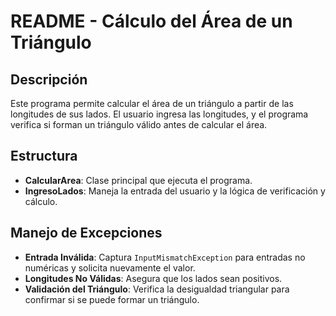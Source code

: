 # README - Cálculo del Área de un Triángulo

## Descripción

Este programa permite calcular el área de un triángulo a partir de las longitudes de sus lados. El usuario ingresa las longitudes, y el programa verifica si forman un triángulo válido antes de calcular el área.

## Estructura

- **CalcularArea**: Clase principal que ejecuta el programa.
- **IngresoLados**: Maneja la entrada del usuario y la lógica de verificación y cálculo.

## Manejo de Excepciones

- **Entrada Inválida**: Captura `InputMismatchException` para entradas no numéricas y solicita nuevamente el valor.
- **Longitudes No Válidas**: Asegura que los lados sean positivos.
- **Validación del Triángulo**: Verifica la desigualdad triangular para confirmar si se puede formar un triángulo.
